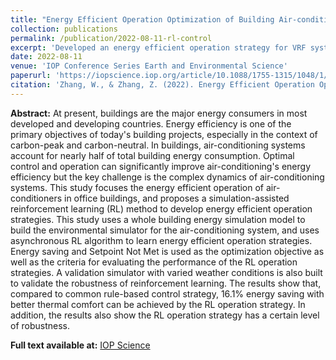 ```yaml
---
title: "Energy Efficient Operation Optimization of Building Air-conditioners via Simulator-assisted Asynchronous Reinforcement Learning"
collection: publications
permalink: /publication/2022-08-11-rl-control
excerpt: 'Developed an energy efficient operation strategy for VRF system during the cooling season for a case office and achieved energy savings of up to 16.1% as well as improved thermal comfort compared to a rule-based control strategy.'
date: 2022-08-11
venue: 'IOP Conference Series Earth and Environmental Science'
paperurl: 'https://iopscience.iop.org/article/10.1088/1755-1315/1048/1/012006'
citation: 'Zhang, W., & Zhang, Z. (2022). Energy Efficient Operation Optimization of Building Air-conditioners via Simulator-assisted Asynchronous Reinforcement Learning. IOP Conference Series: Earth and Environmental Science, 1048(1), 012006. doi:10.1088/1755-1315/1048/1/012006'
---
```


**Abstract:** At present, buildings are the major energy consumers in most developed and developing countries. Energy efficiency is one of the primary objectives of today's building projects, especially in the context of carbon-peak and carbon-neutral. In buildings, air-conditioning systems account for nearly half of total building energy consumption. Optimal control and operation can significantly improve air-conditioning's energy efficiency but the key challenge is the complex dynamics of air-conditioning systems. This study focuses the energy efficient operation of air-conditioners in office buildings, and proposes a simulation-assisted reinforcement learning (RL) method to develop energy efficient operation strategies. This study uses a whole building energy simulation model to build the environmental simulator for the air-conditioning system, and uses asynchronous RL algorithm to learn energy efficient operation strategies. Energy saving and Setpoint Not Met is used as the optimization objective as well as the criteria for evaluating the performance of the RL operation strategies. A validation simulator with varied weather conditions is also built to validate the robustness of reinforcement learning. The results show that, compared to common rule-based control strategy, 16.1% energy saving with better thermal comfort can be achieved by the RL operation strategy. In addition, the results also show the RL operation strategy has a certain level of robustness.

**Full text available at:** [IOP Science](https://iopscience.iop.org/article/10.1088/1755-1315/1048/1/012006)
